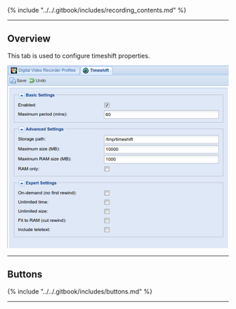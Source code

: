 {% include "../../.gitbook/includes/recording_contents.md" %}

---

## Overview

This tab is used to configure timeshift properties.

!['Timeshift Tab'](../../.gitbook/assets/doc/recordings/timeshift.png)

---

## Buttons

{% include "../../.gitbook/includes/buttons.md" %}

---
